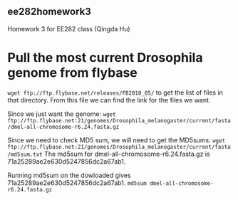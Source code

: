 ## ee282homework3
Homework 3 for EE282 class (Qingda Hu)


# Pull the most current Drosophila genome from flybase

`wget ftp://ftp.flybase.net/releases/FB2018_05/`
to get the list of files in that directory. From this file we can find the link for the files we want.

Since we just want the genome:
`wget ftp://ftp.flybase.net:21/genomes/Drosophila_melanogaster/current/fasta/dmel-all-chromosome-r6.24.fasta.gz`

Since we need to check MD5 sum, we will need to get the MD5sums:
`wget ftp://ftp.flybase.net:21/genomes/Drosophila_melanogaster/current/fasta/md5sum.txt`
The md5sum for dmel-all-chromosome-r6.24.fasta.gz is 71a25289ae2e630d5247856dc2a67ab1.

Running md5sum on the dowloaded gives 71a25289ae2e630d5247856dc2a67ab1. 
`md5sum dmel-all-chromosome-r6.24.fasta.gz`
